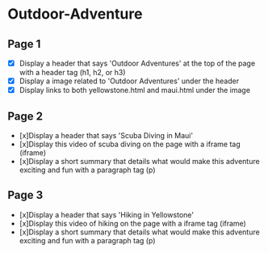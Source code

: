 # Outdoor-Adventure

## Page 1
- [x] Display a header that says 'Outdoor Adventures' at the top of the page with a header tag (h1, h2, or h3)
- [x] Display a image related to 'Outdoor Adventures' under the header
- [x] Display links to both yellowstone.html and maui.html under the image
## Page 2
- [x]Display a header that says 'Scuba Diving in Maui'
- [x]Display this video of scuba diving on the page with a iframe tag (iframe)
- [x]Display a short summary that details what would make this adventure exciting and fun with a paragraph tag (p)

## Page 3
- [x]Display a header that says 'Hiking in Yellowstone'
- [x]Display this video of hiking on the page with a iframe tag (iframe)
- [x]Display a short summary that details what would make this adventure exciting and fun with a paragraph tag (p)